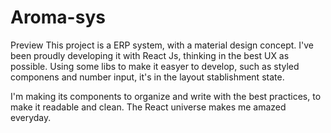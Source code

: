 # Aroma-sys
Preview
This project is a ERP system, with a material design concept. I've been proudly developing it with React Js, thinking in the best UX as possible. Using some libs to make it easyer to develop, such as styled componens and number input, it's in the layout stablishment state.

I'm making its components to organize and write with the best practices, to make it readable and clean. The React universe makes me amazed everyday.
